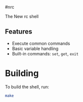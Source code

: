 #nrc

The New rc shell

## Features

- Execute common commands
- Basic variable handling
- Built-in commands: `set`, `get`, `exit`

# Building

To build the shell, run:

```sh
make
